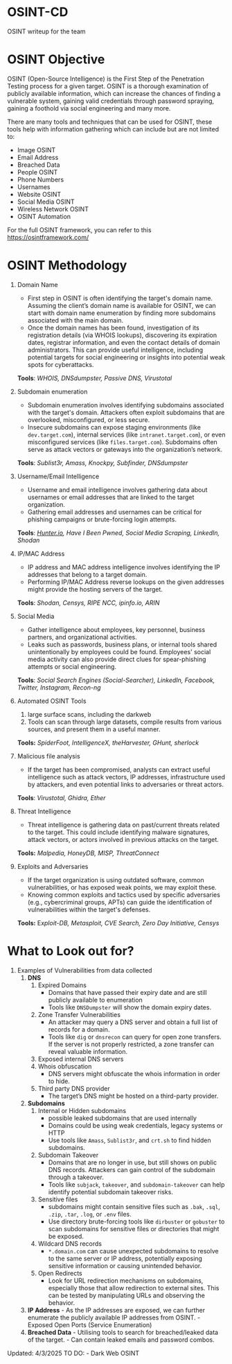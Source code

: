 # OSINT-CD
OSINT writeup for the team





# OSINT Objective 
OSINT (Open-Source Intelligence) is the First Step of the Penetration Testing process for a given target. OSINT is a thorough examination of publicly available information, which can increase the chances of finding a vulnerable system, gaining valid credentials through password spraying, gaining a foothold via social engineering and many more. 

There are many tools and techniques that can be used for OSINT, these tools help with information gathering which can include but are not limited to:
- Image OSINT
- Email Address 
- Breached Data
- People OSINT
- Phone Numbers
- Usernames
- Website OSINT
- Social Media OSINT
- Wireless Network OSINT
- OSINT Automation

For the full OSINT framework, you can refer to this https://osintframework.com/





# OSINT Methodology
1. Domain Name
    - First step in OSINT is often identifying the target's domain name. Assuming the client’s domain name is available for OSINT, we can start with domain name enumeration by finding more subdomains associated with the main domain.
    - Once the domain names has been found, investigation of its registration details (via WHOIS lookups), discovering its expiration dates, registrar information, and even the contact details of domain administrators. This can provide useful intelligence, including potential targets for social engineering or insights into potential weak spots for cyberattacks.
    
    **Tools**: *WHOIS, DNSdumpster, Passive DNS, Virustotal*
    
2. Subdomain enumeration
    - Subdomain enumeration involves identifying subdomains associated with the target's domain. Attackers often exploit subdomains that are overlooked, misconfigured, or less secure.
    - Insecure subdomains can expose staging environments (like `dev.target.com`), internal services (like `intranet.target.com`), or even misconfigured services (like `files.target.com`). Subdomains often serve as attack vectors or gateways into the organization’s network.
    
    **Tools**: *Sublist3r, Amass, Knockpy, Subfinder, DNSdumpster*
    
3. Username/Email Intelligence
    - Username and email intelligence involves gathering data about usernames or email addresses that are linked to the target organization.
    - Gathering email addresses and usernames can be critical for phishing campaigns or brute-forcing login attempts.
    
    **Tools**: *[Hunter.io](http://hunter.io/), Have I Been Pwned, Social Media Scraping, LinkedIn, Shodan*
    
4. IP/MAC Address 
    - IP address and MAC address intelligence involves identifying the IP addresses that belong to a target domain.
    - Performing IP/MAC Address reverse lookups on the given addresses might provide the hosting servers of the target.
    
    **Tools**: *Shodan, Censys, RIPE NCC, ipinfo.io, ARIN*
    
5. Social Media
    - Gather intelligence about employees, key personnel, business partners, and organizational activities.
    - Leaks such as passwords, business plans, or internal tools shared unintentionally by employees could be found. Employees' social media activity can also provide direct clues for spear-phishing attempts or social engineering.
    
    **Tools**: *Social Search Engines (Social-Searcher), LinkedIn, Facebook, Twitter, Instagram, Recon-ng*
    
6. Automated OSINT Tools
    1. large surface scans, including the darkweb
    2. Tools can scan through large datasets, compile results from various sources, and present them in a useful manner.
    
    **Tools:** *SpiderFoot, IntelligenceX, theHarvester, GHunt, sherlock*
    
7. Malicious file analysis
    - If the target has been compromised, analysts can extract useful intelligence such as attack vectors, IP addresses, infrastructure used by attackers, and even potential links to adversaries or threat actors.
    
    **Tools**: *Virustotal, Ghidra, Ether*
    
8. Threat Intelligence
    - Threat intelligence is gathering data on past/current threats related to the target. This could include identifying malware signatures, attack vectors, or actors involved in previous attacks on the target.
    
    **Tools:** *Malpedia, HoneyDB, MISP, ThreatConnect*
    
9. Exploits and Adversaries 
    - If the target organization is using outdated software, common vulnerabilities, or has exposed weak points, we may exploit these.
    - Knowing common exploits and tactics used by specific adversaries (e.g., cybercriminal groups, APTs) can guide the identification of vulnerabilities within the target's defenses.
    
    **Tools:** E*xploit-DB, Metasploit, CVE Search, Zero Day Initiative, Censys*







# What to Look out for?

1. Examples of Vulnerabilities from data collected
    1. **DNS**
        1. Expired Domains
           - Domains that have passed their expiry date and are still publicly available to enumeration
           - Tools like `DNSDumpster` will show the domain expiry dates.
        2. Zone Transfer Vulnerabilities
           - An attacker may query a DNS server and obtain a full list of records for a domain.
           - Tools like `dig` or `dnsrecon` can query for open zone transfers. If the server is not properly restricted, a zone transfer can reveal valuable information.
        3. Exposed internal DNS servers
        4. Whois obfuscation
            -  DNS servers might obfuscate the whois information in order to hide.
        5. Third party DNS provider
            - The target’s DNS might be hosted on a third-party provider.
    2. **Subdomains**
        1. Internal or Hidden subdomains
           - possible leaked subdomains that are used internally
           - Domains could be using weak credentials, legacy systems or HTTP 
           - Use tools like `Amass`, `Sublist3r`, and `crt.sh` to find hidden subdomains.
        2. Subdomain Takeover
           - Domains that are no longer in use, but still shows on public DNS records. Attackers can gain control of the subdomain through a takeover.
           - Tools like `subjack`, `takeover`, and `subdomain-takeover` can help identify potential subdomain takeover risks.
        3. Sensitive files 
           - subdomains might contain sensitive files such as `.bak`, `.sql`, `.zip`, `.tar`, `.log`, or `.env` files.
           - Use directory brute-forcing tools like `dirbuster` or `gobuster` to scan subdomains for sensitive files or directories that might be exposed.
        4. Wildcard DNS records
           - `*.domain.com` can cause unexpected subdomains to resolve to the same server or IP address, potentially exposing sensitive information or causing unintended behavior.
        5. Open Redirects 
           - Look for URL redirection mechanisms on subdomains, especially those that allow redirection to external sites. This can be tested by manipulating URLs and observing the behavior.
    3. **IP Address**
           - As the IP addresses are exposed, we can further enumerate the publicly available IP addresses from OSINT. 
           - Exposed Open Ports (Service Enumeration)
    4. **Breached Data**
           - Utilising tools to search for breached/leaked data of the target.
           - Can contain leaked emails and password combos.
           


Updated: 4/3/2025
TO DO: 
      - Dark Web OSINT
